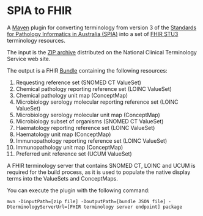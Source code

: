 # SPIA to FHIR

A [Maven](https://maven.apache.org/) plugin for converting terminology from version 3 of the [Standards for Pathology Informatics in Australia (SPIA)](https://test.rcpa.edu.au/Library/Practising-Pathology/PTIS/APUTS-Downloads) into a set of [FHIR STU3](https://hl7.org/fhir/STU3/) terminology resources.

The input is the [ZIP archive](https://www.healthterminologies.gov.au/access?content=rcpadownload) distributed on the National Clinical Terminology Service web site.

The output is a FHIR [Bundle](https://hl7.org/fhir/STU3/bundle.html) containing the following resources:

1. Requesting reference set (SNOMED CT ValueSet)
2. Chemical pathology reporting reference set (LOINC ValueSet)
3. Chemical pathology unit map (ConceptMap)
4. Microbiology serology molecular reporting reference set (LOINC ValueSet)
5. Microbiology serology molecular unit map (ConceptMap)
6. Microbiology subset of organisms (SNOMED CT ValueSet)
7. Haematology reporting reference set (LOINC ValueSet)
8. Haematology unit map (ConceptMap)
9. Immunopathology reporting reference set (LOINC ValueSet)
10. Immunopathology unit map (ConceptMap)
11. Preferred unit reference set (UCUM ValueSet)

A FHIR terminology server that contains SNOMED CT, LOINC and UCUM is required for the build process, as it is used to populate the native display terms into the ValueSets and ConceptMaps.

You can execute the plugin with the following command:

```
mvn -DinputPath=[zip file] -DoutputPath=[bundle JSON file] -DterminologyServerUrl=[FHIR terminology server endpoint] package
```
